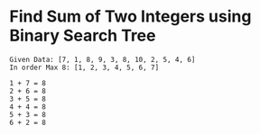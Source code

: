Find Sum of Two Integers using Binary Search Tree
=================================================

```
Given Data: [7, 1, 8, 9, 3, 8, 10, 2, 5, 4, 6]
In order Max 8: [1, 2, 3, 4, 5, 6, 7]

1 + 7 = 8
2 + 6 = 8
3 + 5 = 8
4 + 4 = 8
5 + 3 = 8
6 + 2 = 8

```

